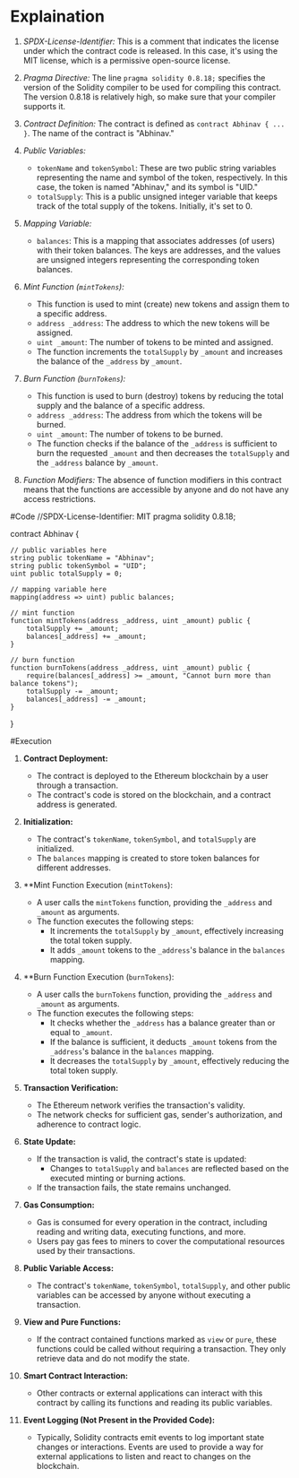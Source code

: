 # Explaination

1. *SPDX-License-Identifier:* This is a comment that indicates the license under which the contract code is released. In this case, it's using the MIT license, which is a permissive open-source license.

2. *Pragma Directive:* The line `pragma solidity 0.8.18;` specifies the version of the Solidity compiler to be used for compiling this contract. The version 0.8.18 is relatively high, so make sure that your compiler supports it.

3. *Contract Definition:* The contract is defined as `contract Abhinav { ... }`. The name of the contract is "Abhinav."

4. *Public Variables:*
   - `tokenName` and `tokenSymbol`: These are two public string variables representing the name and symbol of the token, respectively. In this case, the token is named "Abhinav," and its symbol is "UID."
   - `totalSupply`: This is a public unsigned integer variable that keeps track of the total supply of the tokens. Initially, it's set to 0.

5. *Mapping Variable:*
   - `balances`: This is a mapping that associates addresses (of users) with their token balances. The keys are addresses, and the values are unsigned integers representing the corresponding token balances.

6. *Mint Function (`mintTokens`):*
   - This function is used to mint (create) new tokens and assign them to a specific address.
   - `address _address`: The address to which the new tokens will be assigned.
   - `uint _amount`: The number of tokens to be minted and assigned.
   - The function increments the `totalSupply` by `_amount` and increases the balance of the `_address` by `_amount`.

7. *Burn Function (`burnTokens`):*
   - This function is used to burn (destroy) tokens by reducing the total supply and the balance of a specific address.
   - `address _address`: The address from which the tokens will be burned.
   - `uint _amount`: The number of tokens to be burned.
   - The function checks if the balance of the `_address` is sufficient to burn the requested `_amount` and then decreases the `totalSupply` and the `_address` balance by `_amount`.

8. *Function Modifiers:* The absence of function modifiers in this contract means that the functions are accessible by anyone and do not have any access restrictions.

#Code
//SPDX-License-Identifier: MIT
pragma solidity 0.8.18;


contract Abhinav {

    // public variables here
    string public tokenName = "Abhinav";
    string public tokenSymbol = "UID";
    uint public totalSupply = 0;

    // mapping variable here
    mapping(address => uint) public balances;

    // mint function
    function mintTokens(address _address, uint _amount) public {
        totalSupply += _amount;
        balances[_address] += _amount;
    }

    // burn function
    function burnTokens(address _address, uint _amount) public {
        require(balances[_address] >= _amount, "Cannot burn more than balance tokens");
        totalSupply -= _amount;
        balances[_address] -= _amount;
    }
}

#Execution

1. **Contract Deployment:**
   - The contract is deployed to the Ethereum blockchain by a user through a transaction.
   - The contract's code is stored on the blockchain, and a contract address is generated.

2. **Initialization:**
   - The contract's `tokenName`, `tokenSymbol`, and `totalSupply` are initialized.
   - The `balances` mapping is created to store token balances for different addresses.

3. **Mint Function Execution (`mintTokens`):
   - A user calls the `mintTokens` function, providing the `_address` and `_amount` as arguments.
   - The function executes the following steps:
     - It increments the `totalSupply` by `_amount`, effectively increasing the total token supply.
     - It adds `_amount` tokens to the `_address`'s balance in the `balances` mapping.

4. **Burn Function Execution (`burnTokens`):
   - A user calls the `burnTokens` function, providing the `_address` and `_amount` as arguments.
   - The function executes the following steps:
     - It checks whether the `_address` has a balance greater than or equal to `_amount`.
     - If the balance is sufficient, it deducts `_amount` tokens from the `_address`'s balance in the `balances` mapping.
     - It decreases the `totalSupply` by `_amount`, effectively reducing the total token supply.

5. **Transaction Verification:**
   - The Ethereum network verifies the transaction's validity.
   - The network checks for sufficient gas, sender's authorization, and adherence to contract logic.

6. **State Update:**
   - If the transaction is valid, the contract's state is updated:
     - Changes to `totalSupply` and `balances` are reflected based on the executed minting or burning actions.
   - If the transaction fails, the state remains unchanged.

7. **Gas Consumption:**
   - Gas is consumed for every operation in the contract, including reading and writing data, executing functions, and more.
   - Users pay gas fees to miners to cover the computational resources used by their transactions.

8. **Public Variable Access:**
   - The contract's `tokenName`, `tokenSymbol`, `totalSupply`, and other public variables can be accessed by anyone without executing a transaction.

9. **View and Pure Functions:**
   - If the contract contained functions marked as `view` or `pure`, these functions could be called without requiring a transaction. They only retrieve data and do not modify the state.

10. **Smart Contract Interaction:**
    - Other contracts or external applications can interact with this contract by calling its functions and reading its public variables.
  
11. **Event Logging (Not Present in the Provided Code):**
    - Typically, Solidity contracts emit events to log important state changes or interactions. Events are used to provide a way for external applications to listen and react to changes on the blockchain.

